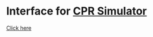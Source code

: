 # Interface for [CPR Simulator](https://pypi.org/project/cpr-rsi/)

[Click here](https://cpr.hec.ca/)
